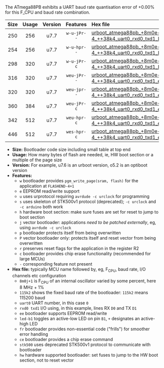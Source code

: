 The ATmega88PB exhibits a UART baud rate quantisation error of +0.00% for this F_CPU and baud rate combination.

|Size|Usage|Version|Features|Hex file|
|:-:|:-:|:-:|:-:|:--|
|250|256|u7.7|`w-u-jPr--`|[urboot_atmega88pb_+8m0e-4_++38k4_uart0_rxd0_txd1_led+b5.hex](https://raw.githubusercontent.com/stefanrueger/urboot.hex/main/cores/minicore/atmega88pb/internal_oscillator/fcpu_+8m0e-4/br_++38k4/urboot_atmega88pb_+8m0e-4_++38k4_uart0_rxd0_txd1_led+b5.hex)|
|254|256|u7.7|`w-u-hpr--`|[urboot_atmega88pb_+8m0e-4_++38k4_uart0_rxd0_txd1_led+b5_fr_hw.hex](https://raw.githubusercontent.com/stefanrueger/urboot.hex/main/cores/minicore/atmega88pb/internal_oscillator/fcpu_+8m0e-4/br_++38k4/urboot_atmega88pb_+8m0e-4_++38k4_uart0_rxd0_txd1_led+b5_fr_hw.hex)|
|298|320|u7.7|`w-u-jPr-c`|[urboot_atmega88pb_+8m0e-4_++38k4_uart0_rxd0_txd1_led+b5_fr_ce.hex](https://raw.githubusercontent.com/stefanrueger/urboot.hex/main/cores/minicore/atmega88pb/internal_oscillator/fcpu_+8m0e-4/br_++38k4/urboot_atmega88pb_+8m0e-4_++38k4_uart0_rxd0_txd1_led+b5_fr_ce.hex)|
|316|320|u7.7|`weu-jPr--`|[urboot_atmega88pb_+8m0e-4_++38k4_uart0_rxd0_txd1_ee_led+b5.hex](https://raw.githubusercontent.com/stefanrueger/urboot.hex/main/cores/minicore/atmega88pb/internal_oscillator/fcpu_+8m0e-4/br_++38k4/urboot_atmega88pb_+8m0e-4_++38k4_uart0_rxd0_txd1_ee_led+b5.hex)|
|320|320|u7.7|`weu-jpr--`|[urboot_atmega88pb_+8m0e-4_++38k4_uart0_rxd0_txd1_ee_led+b5_fr.hex](https://raw.githubusercontent.com/stefanrueger/urboot.hex/main/cores/minicore/atmega88pb/internal_oscillator/fcpu_+8m0e-4/br_++38k4/urboot_atmega88pb_+8m0e-4_++38k4_uart0_rxd0_txd1_ee_led+b5_fr.hex)|
|360|384|u7.7|`weu-jPr-c`|[urboot_atmega88pb_+8m0e-4_++38k4_uart0_rxd0_txd1_ee_led+b5_fr_ce.hex](https://raw.githubusercontent.com/stefanrueger/urboot.hex/main/cores/minicore/atmega88pb/internal_oscillator/fcpu_+8m0e-4/br_++38k4/urboot_atmega88pb_+8m0e-4_++38k4_uart0_rxd0_txd1_ee_led+b5_fr_ce.hex)|
|342|512|u7.7|`weu-hpr-c`|[urboot_atmega88pb_+8m0e-4_++38k4_uart0_rxd0_txd1_ee_led+b5_fr_ce_hw.hex](https://raw.githubusercontent.com/stefanrueger/urboot.hex/main/cores/minicore/atmega88pb/internal_oscillator/fcpu_+8m0e-4/br_++38k4/urboot_atmega88pb_+8m0e-4_++38k4_uart0_rxd0_txd1_ee_led+b5_fr_ce_hw.hex)|
|446|512|u7.7|`wes-hpr-c`|[urboot_atmega88pb_+8m0e-4_++38k4_uart0_rxd0_txd1_ee_led+b5_fr_ce_stk500_hw.hex](https://raw.githubusercontent.com/stefanrueger/urboot.hex/main/cores/minicore/atmega88pb/internal_oscillator/fcpu_+8m0e-4/br_++38k4/urboot_atmega88pb_+8m0e-4_++38k4_uart0_rxd0_txd1_ee_led+b5_fr_ce_stk500_hw.hex)|

- **Size:** Bootloader code size including small table at top end
- **Usage:** How many bytes of flash are needed, ie, HW boot section or a multiple of the page size
- **Version:** For example, u7.6 is an urboot version, o5.2 is an optiboot version
- **Features:**
  + `w` bootloader provides `pgm_write_page(sram, flash)` for the application at `FLASHEND-4+1`
  + `e` EEPROM read/write support
  + `u` uses urprotocol requiring `avrdude -c urclock` for programming
  + `s` uses skeleton of STK500v1 protocol (deprecated); `-c urclock` and `-c arduino` both work
  + `h` hardware boot section: make sure fuses are set for reset to jump to boot section
  + `j` vector bootloader: applications *need to be patched externally*, eg, using `avrdude -c urclock`
  + `p` bootloader protects itself from being overwritten
  + `P` vector bootloader only: protects itself and reset vector from being overwritten
  + `r` preserves reset flags for the application in the register R2
  + `c` bootloader provides chip erase functionality (recommended for large MCUs)
  + `-` corresponding feature not present
- **Hex file:** typically MCU name followed by, eg, F<sub>CPU</sub>, baud rate, I/O channels etc configuration
  + `8m0j+1` is F<sub>CPU</sub> of an internal oscillator varied by some percent, here 8 MHz + 1%
  + `115k2` shows the fixed baud rate of the bootloader: `115k2` means 115200 baud
  + `uart0` UART number, in this case `0`
  + `rxd0 txd1` I/O using, in this example, lines RX `D0` and TX `D1`
  + `ee` bootloader supports EEPROM read/write
  + `led-b1` toggles an active-low LED on pin `B1`, `+` designates an active-high LED
  + `fr` bootloader provides non-essential code ("frills") for smoother error handling
  + `ce` bootloader provides a chip erase command
  + `stk500` uses deprecated STK500v1 protocol to communicate with bootloader
  + `hw` hardware supported bootloader: set fuses to jump to the HW boot section, not to reset vector
